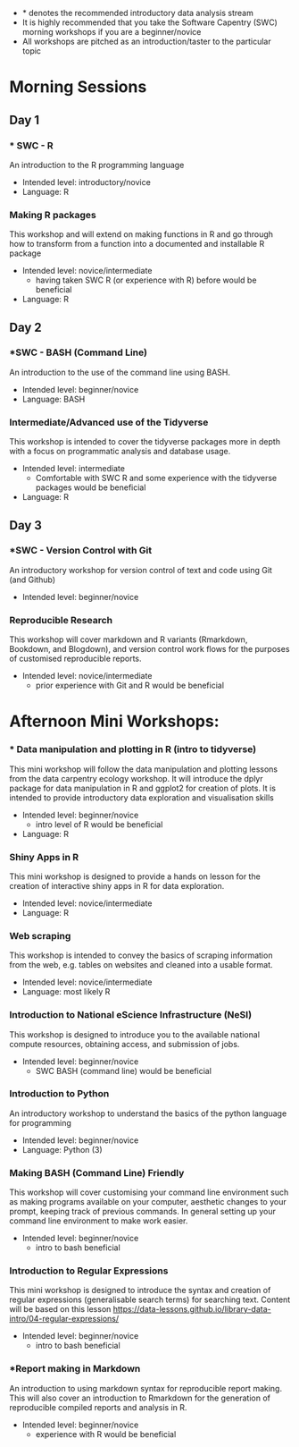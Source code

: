 - \* denotes the recommended introductory data analysis stream
- It is highly recommended that you take the Software Capentry (SWC) morning workshops if you are a beginner/novice
- All workshops are pitched as an introduction/taster to the particular topic

# Morning Sessions

## Day 1



### \* SWC  - R

An introduction to the R programming language

- Intended level: introductory/novice
- Language: R

### Making R packages

This workshop and will extend on making functions in R and go through how to transform from a function into a documented and installable R package

- Intended level: novice/intermediate
    - having taken SWC R (or experience with R) before would be beneficial
- Language: R


## Day 2


### *SWC - BASH  (Command Line)
An introduction to the use of the command line using BASH.

- Intended level: beginner/novice
- Language: BASH



### Intermediate/Advanced use of the Tidyverse

This workshop is intended to cover the tidyverse packages more in depth with a focus on programmatic analysis and database usage.

- Intended level: intermediate 
    - Comfortable with SWC R and some experience with the tidyverse packages would be beneficial
- Language: R



## Day 3


### *SWC - Version Control with Git

An introductory workshop for version control of text and code using Git (and Github)

- Intended level: beginner/novice

### Reproducible Research

This workshop will cover markdown and R variants (Rmarkdown, Bookdown, and Blogdown), and version control work flows for the purposes of customised reproducible reports. 

- Intended level: novice/intermediate 
    - prior experience with Git and R would be beneficial



# Afternoon Mini Workshops:

### * Data manipulation and plotting in R (intro to tidyverse)

This mini workshop will follow the data manipulation and plotting lessons from the data carpentry ecology workshop. It will introduce the dplyr package for data manipulation in R and ggplot2 for creation of plots. It is intended to provide introductory data exploration and visualisation skills

- Intended level: beginner/novice 
    - intro level of R would be beneficial
- Language: R



### Shiny Apps in R

This mini workshop is designed to provide a hands on lesson for the creation of interactive shiny apps in R for data exploration.

- Intended level: novice/intermediate
- Language: R



### Web scraping

This workshop is intended to convey the basics of scraping information from the web, e.g. tables on websites and cleaned into a usable format.

- Intended level: novice/intermediate
- Language: most likely R



### Introduction to National eScience Infrastructure (NeSI)

This workshop is designed to introduce you to the available national compute resources, obtaining access, and submission of jobs.

- Intended level: beginner/novice 
    - SWC BASH (command line) would be beneficial
    
    
### Introduction to Python

An introductory workshop to understand the basics of the python language for programming

- Intended level: beginner/novice
- Language: Python (3)



### Making BASH (Command Line) Friendly

This workshop will cover customising your command line environment such as making programs available on your computer, aesthetic changes to your prompt, keeping track of previous commands. In general setting up your command line environment to make work easier.

- Intended level: beginner/novice 
    - intro to bash beneficial

### Introduction to Regular Expressions

This mini workshop is designed to introduce the syntax and creation of regular expressions (generalisable search terms) for searching text. Content will be based on this lesson https://data-lessons.github.io/library-data-intro/04-regular-expressions/

- Intended level: beginner/novice
    - intro to bash beneficial


### *Report making in Markdown

An introduction to using markdown syntax for reproducible report making. This will also cover an introduction to Rmarkdown for the generation of reproducible compiled reports and analysis in R.

- Intended level: beginner/novice
    - experience with R would be beneficial
